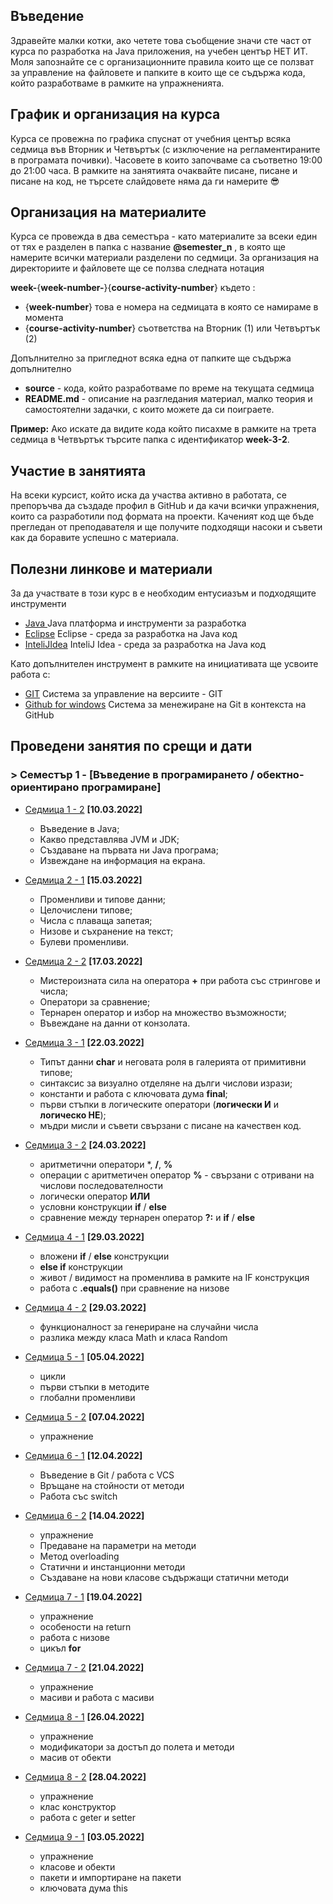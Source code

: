 ## Въведение
Здравейте малки котки, ако четете това съобщение значи сте част от курса по разработка на Java приложения, на учебен център НЕТ ИТ. Моля запознайте се с организационните правила които ще се ползват за управление на файловете и папките в които ще се съдържа кода, който разработваме в рамките на упражненията. 
## График и организация на курса
Курса се провежна по графика спуснат от учебния център всяка седмица във Вторник и Четвъртък (с изключение на регламентираните в програмата почивки). Часовете в които започваме са съответно 19:00 до 21:00 часа. В рамките на занятията очаквайте писане, писане и писане на код, не търсете слайдовете няма да ги намерите 😎
## Организация на материалите
Курса се провежда в два семестъра - като материалите за всеки един от тях е разделен в папка с название **@semester_n** , в която ще намерите всички материали разделени по седмици. За организация на директориите и файловете ще се ползва следната нотация

**week-**{**week-number-**}{**course-activity-number**} където :
- {**week-number**} това е номера на седмицата в която се намираме в момента
- {**course-activity-number**} съответства на Вторник (1) или Четвъртък (2)

Допълнително за пригледнот всяка една от папките ще съдържа допълнително 
- **source**    - кода, който разработваме по време на текущата седмица
- **README.md** - описание на разгледания материал, малко теория и самостоятелни задачки, с които можете да си поиграете.

**Пример:** 
Ако искате да видите кода който писахме в рамките на трета седмица в Четвъртък търсите папка с идентификатор **week-3-2**. 

## Участие в занятията
На всеки курсист, който иска да участва активно в работата, се препоръчва да създаде профил в GitHub и да качи всички упражнения, които са разработили под формата на проекти. Каченият код ще бъде прегледан от преподавателя и ще получите подходящи насоки и съвети как да боравите успешно с материала.

## Полезни линкове и материали
За да участвате в този курс в е необходим ентусиазъм и подходящите инструменти 
- [Java ](https://www.oracle.com/java/technologies/javase-downloads.html)  Java платформа и инструменти за разработка
- [Eclipse](https://www.eclipse.org/) Eclipse - среда за разработка на Java код
- [InteliJIdea](https://www.jetbrains.com/idea/download/#section=windows)  InteliJ Idea - среда за разработка на Java код

Като допълнителен инструмент в рамките на инициативата ще усвоите работа с:
- [GIT](https://git-scm.com/download/win)  Система за управление на версиите - GIT
- [Github for windows](https://desktop.github.com/) Система за менежиране на Git в контекста на GitHub

<!-- ## Контакти и информация 
Ако имате допълнителни въпроси, 
- Discord чат **https://discord.gg/mVRuxJAEnu** -->

## Проведени занятия по срещи и дати

### > Семестър 1 - [Въведение в програмирането / обектно-ориентирано програмиране]

- [Седмица 1 - 2](2022-2023/%40semester_1/week-01-2/README.md) **[10.03.2022]**
  - Въведение в Java;
  - Какво представлява JVM и JDK;
  - Създаване на първата ни Java програма;
  - Извеждане на информация на екрана.

- [Седмица 2 - 1](2022-2023/%40semester_1/week-02-1/README.md) **[15.03.2022]**
  - Променливи и типове данни;
  - Целочислени типове;
  - Числа с плаваща запетая;
  - Низове и съхранение на текст;
  - Булеви променливи.

- [Седмица 2 - 2](2022-2023/%40semester_1/week-02-2/README.md)  **[17.03.2022]**
  - Мистероизната сила на оператора **+** при работа със стрингове и числа;
  - Оператори за сравнение;
  - Тернарен оператор и избор на множество възможности;
  - Въвеждане на данни от конзолата.

- [Седмица 3 - 1](2022-2023/%40semester_1/week-03-1/README.md) **[22.03.2022]**
  - Типът данни **char** и неговата роля в галерията от примитивни типове;
  - синтаксис за визуално отделяне на дълги числови изрази;
  - константи и работа с ключовата дума **final**;
  - първи стъпки в логическите оператори (**логически И** и **логическо НЕ**);
  - мъдри мисли и съвети свързани с писане на качествен код.

- [Седмица 3 - 2](2022-2023/%40semester_1/week-03-2/README.md)  **[24.03.2022]**
  - аритметични оператори *, **/**, **%**
  - операции с аритметичен оператор **%** - свързани с отривани на числови последователности
  - логически оператор **ИЛИ**
  - условни конструкции **if** / **else**
  - сравнение между тернарен оператор **?:** и **if** / **else**

- [Седмица 4 - 1](2022-2023/%40semester_1/week-04-1/README.md)  **[29.03.2022]**
  - вложени **if** / **else** конструкции
  - **else if** конструкции
  - живот / видимост на променлива в рамките на IF конструкция
  - работа с **.equals()** при сравнение на низове

- [Седмица 4 - 2](2022-2023/%40semester_1/week-04-2/README.md)  **[29.03.2022]**
  - функционалност за генериране на случайни числа
  - разлика между класа Math и класа Random

- [Седмица 5 - 1](2022-2023/%40semester_1/week-05-1/README.md)  **[05.04.2022]**
  - цикли
  - първи стъпки в методите
  - глобални променливи

- [Седмица 5 - 2](2022-2023/%40semester_1/week-05-2/README.md)  **[07.04.2022]**
  - упражнение

- [Седмица 6 - 1](2022-2023/%40semester_1/week-06-1/README.md)  **[12.04.2022]**
  - Въведение в Git / работа с VCS
  - Връщане на стойности от методи
  - Работа със switch

- [Седмица 6 - 2](2022-2023/%40semester_1/week-06-2/README.md)  **[14.04.2022]**
  - упражнение
  - Предаване на параметри на методи
  - Метод overloading
  - Статични и инстанционни методи 
  - Създаване на нови класове съдържащи статични методи

- [Седмица 7 - 1](2022-2023/%40semester_1/week-07-1/README.md)  **[19.04.2022]**
  - упражнение
  - особености на return 
  - работа с низове
  - цикъл **for**

- [Седмица 7 - 2](2022-2023/%40semester_1/week-07-2/README.md)  **[21.04.2022]**
  - упражнение
  - масиви и работа с масиви

- [Седмица 8 - 1](2022-2023/%40semester_1/week-08-1/README.md)  **[26.04.2022]**
  - упражнение
  - модификатори за достъп до полета и методи
  - масив от обекти

- [Седмица 8 - 2](2022-2023/%40semester_1/week-08-2/README.md)  **[28.04.2022]**
  - упражнение
  - клас конструктор
  - работа с geter и setter

- [Седмица 9 - 1](2022-2023/%40semester_1/week-09-1/README.md)  **[03.05.2022]**
  - упражнение
  - класове и обекти
  - пакети и импортиране на пакети
  - ключовата дума this

<!-- 
- [Седмица 9 - 2](2022-2023/%40semester_1/week-09-2/README.md)  **[05.05.2022]**
  - упражнение
  - клас конструктор
  - работа с geter и setter 

- [Седмица 10 - 1](2022-2023/%40semester_1/week-10-1/README.md)  **[10.05.2022]**
  - упражнение
  - клас конструктор
  - работа с geter и setter

- [Седмица 10 - 2](2022-2023/%40semester_1/week-10-2/README.md)  **[12.05.2022]**
  - упражнение
  - клас конструктор
  - работа с geter и setter 

- [Седмица 11 - 1](2022-2023/%40semester_1/week-11-1/README.md)  **[17.05.2022]**
  - упражнение
  - клас конструктор
  - работа с geter и setter

- [Седмица 11 - 2](2022-2023/%40semester_1/week-11-2/README.md)  **[19.05.2022]**
  - упражнение
  - клас конструктор
  - работа с geter и setter 

- [Седмица 12 - 2](2022-2023/%40semester_1/week-12-2/README.md)  **[26.05.2022]**
  - упражнение
  - клас конструктор
  - работа с geter и setter

- [Седмица 13 - 1](2022-2023/%40semester_1/week-13-1/README.md)  **[31.05.2022]**
  - упражнение
  - клас конструктор
  - работа с geter и setter 

- [Седмица 13 - 2](2022-2023/%40semester_1/week-13-2/README.md)  **[02.06.2022]**
  - упражнение
  - клас конструктор
  - работа с geter и setter 

- [Седмица 14 - 1](2022-2023/%40semester_1/week-14-1/README.md)  **[07.06.2022]**
  - упражнение
  - клас конструктор
  - работа с geter и setter 

- [Седмица 14 - 2](2022-2023/%40semester_1/week-14-2/README.md)  **[09.06.2022]**
  - упражнение
  - клас конструктор
  - работа с geter и setter 

- [Седмица 15 - 1](2022-2023/%40semester_1/week-15-1/README.md)  **[14.06.2022]**
  - упражнение
  - клас конструктор
  - работа с geter и setter 

- [Седмица 15 - 2](2022-2023/%40semester_1/week-15-2/README.md)  **[16.06.2022]**
  - упражнение
  - клас конструктор
  - работа с geter и setter 

- [Седмица 16 - 1](2022-2023/%40semester_1/week-16-1/README.md)  **[21.06.2022]**
  - упражнение
  - клас конструктор
  - работа с geter и setter 

- [Седмица 16 - 2](2022-2023/%40semester_1/week-16-2/README.md)  **[23.06.2022]**
  - упражнение
  - клас конструктор
  - работа с geter и setter 

- [Седмица 17 - 1](2022-2023/%40semester_1/week-17-1/README.md)  **[28.06.2022]**
  - упражнение
  - клас конструктор
  - работа с geter и setter 

- [Седмица 17 - 2](2022-2023/%40semester_1/week-17-2/README.md)  **[30.06.2022]**
  - упражнение
  - клас конструктор
  - работа с geter и setter 

- [Седмица 18 - 1](2022-2023/%40semester_1/week-18-1/README.md)  **[05.07.2022]**
  - упражнение
  - клас конструктор
  - работа с geter и setter 

- [Седмица 18 - 2](2022-2023/%40semester_1/week-18-2/README.md)  **[07.07.2022]**
  - упражнение
  - клас конструктор
  - работа с geter и setter 

- [Седмица 19 - 1](2022-2023/%40semester_1/week-19-1/README.md)  **[12.07.2022]**
  - упражнение
  - клас конструктор
  - работа с geter и setter 

- [Седмица 19 - 2](2022-2023/%40semester_1/week-19-2/README.md)  **[14.07.2022]**
  - упражнение
  - клас конструктор
  - работа с geter и setter 

- [Седмица 20 - 1](2022-2023/%40semester_1/week-20-1/README.md)  **[19.07.2022]**
  - упражнение
  - клас конструктор
  - работа с geter и setter 

-->